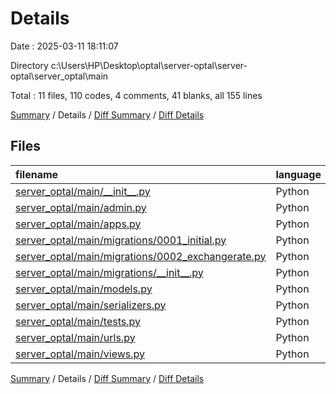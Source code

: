# Details

Date : 2025-03-11 18:11:07

Directory c:\\Users\\HP\\Desktop\\optal\\server-optal\\server-optal\\server_optal\\main

Total : 11 files,  110 codes, 4 comments, 41 blanks, all 155 lines

[Summary](results.md) / Details / [Diff Summary](diff.md) / [Diff Details](diff-details.md)

## Files
| filename | language | code | comment | blank | total |
| :--- | :--- | ---: | ---: | ---: | ---: |
| [server\_optal/main/\_\_init\_\_.py](/server_optal/main/__init__.py) | Python | 0 | 0 | 1 | 1 |
| [server\_optal/main/admin.py](/server_optal/main/admin.py) | Python | 7 | 1 | 1 | 9 |
| [server\_optal/main/apps.py](/server_optal/main/apps.py) | Python | 0 | 0 | 1 | 1 |
| [server\_optal/main/migrations/0001\_initial.py](/server_optal/main/migrations/0001_initial.py) | Python | 27 | 1 | 7 | 35 |
| [server\_optal/main/migrations/0002\_exchangerate.py](/server_optal/main/migrations/0002_exchangerate.py) | Python | 16 | 1 | 6 | 23 |
| [server\_optal/main/migrations/\_\_init\_\_.py](/server_optal/main/migrations/__init__.py) | Python | 0 | 0 | 1 | 1 |
| [server\_optal/main/models.py](/server_optal/main/models.py) | Python | 32 | 0 | 12 | 44 |
| [server\_optal/main/serializers.py](/server_optal/main/serializers.py) | Python | 6 | 0 | 3 | 9 |
| [server\_optal/main/tests.py](/server_optal/main/tests.py) | Python | 1 | 1 | 2 | 4 |
| [server\_optal/main/urls.py](/server_optal/main/urls.py) | Python | 8 | 0 | 3 | 11 |
| [server\_optal/main/views.py](/server_optal/main/views.py) | Python | 13 | 0 | 4 | 17 |

[Summary](results.md) / Details / [Diff Summary](diff.md) / [Diff Details](diff-details.md)